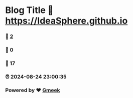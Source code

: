 # Blog Title :link: https://IdeaSphere.github.io 
### :page_facing_up: [2](https://IdeaSphere.github.io/tag.html) 
### :speech_balloon: 0 
### :hibiscus: 17 
### :alarm_clock: 2024-08-24 23:00:35 
### Powered by :heart: [Gmeek](https://github.com/Meekdai/Gmeek)
